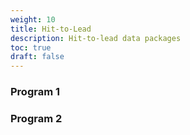 ```yaml
---
weight: 10
title: Hit-to-Lead
description: Hit-to-lead data packages
toc: true
draft: false
---
```


### Program 1

### Program 2
